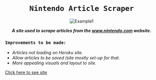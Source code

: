 <div align="center">

# `Nintendo Article Scraper`

![Example1](https://jonmeidell.github.io/scraper/public/images/example-scraper.PNG)

_**A site used to scrape articles from the www.nintendo.com website.**_
</div>

### `Improvements to be made:`
* _Articles not loading on Heroku site._
* _Allow articles to be saved (site mostly set-up for that._
* _More appealing visuals and layout to site._

[Click here to see site](https://cheerio-jm.herokuapp.com/)
